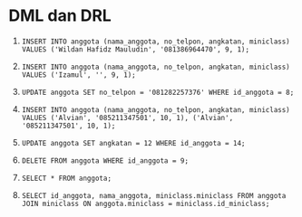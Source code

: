 # DML dan DRL

1. `INSERT INTO anggota (nama_anggota, no_telpon, angkatan, miniclass) VALUES ('Wildan Hafidz Mauludin', '081386964470', 9, 1);`

2. `INSERT INTO anggota (nama_anggota, no_telpon, angkatan, miniclass) VALUES ('Izamul', '', 9, 1);`

3. `UPDATE anggota SET no_telpon = '081282257376' WHERE id_anggota = 8;`

4. `INSERT INTO anggota (nama_anggota, no_telpon, angkatan, miniclass) VALUES ('Alvian', '085211347501', 10, 1), ('Alvian', '085211347501', 10, 1);`

5. `UPDATE anggota SET angkatan = 12 WHERE id_anggota = 14;`

6. `DELETE FROM anggota WHERE id_anggota = 9;`

7. `SELECT * FROM anggota;`

8. `SELECT id_anggota, nama_anggota, miniclass.miniclass FROM anggota JOIN miniclass ON anggota.miniclass = miniclass.id_miniclass;`